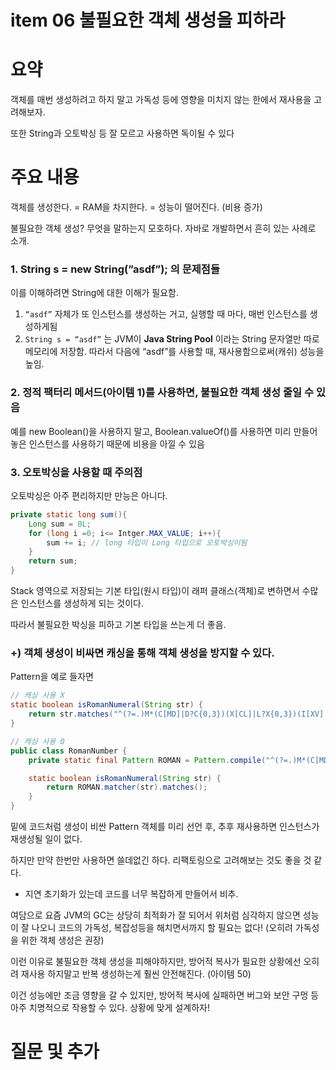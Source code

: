 # item 06 불필요한 객체 생성을 피하라

# 요약

객체를 매번 생성하려고 하지 말고 가독성 등에 영향을 미치지 않는 한에서 재사용을 고려해보자.

또한 String과 오토박싱 등 잘 모르고 사용하면 독이될 수 있다

# 주요 내용

객체를 생성한다. = RAM을 차지한다. = 성능이 떨어진다. (비용 증가)

불필요한 객체 생성? 무엇을 말하는지 모호하다. 자바로 개발하면서 흔히 있는 사례로 소개.

### 1. String s = new String(”asdf”); 의 문제점들

이를 이해하려면 String에 대한 이해가 필요함.

1. `“asdf”` 자체가 또 인스턴스를 생성하는 거고, 실행할 때 마다, 매번 인스턴스를 생성하게됨
2. `String s = “asdf”` 는 JVM이 **Java String Pool** 이라는 String 문자열만 따로 메모리에 저장함. 따라서 다음에 “asdf”를 사용할 때, 재사용함으로써(캐쉬) 성능을 높임.

### 2. 정적 팩터리 메서드(아이템 1)를 사용하면, 불필요한 객체 생성 줄일 수 있음

예를 new Boolean()을 사용하지 말고, Boolean.valueOf()를 사용하면 미리 만들어놓은 인스턴스를 사용하기 때문에 비용을 아낄 수 있음

### 3. 오토박싱을 사용할 때 주의점

오토박싱은 아주 편리하지만 만능은 아니다.

```java
private static long sum(){
	Long sum = 0L;
	for (long i =0; i<= Intger.MAX_VALUE; i++){
		sum += i; // long 타입이 Long 타입으로 오토박싱이됨
	}
	return sum;
}
```

Stack 영역으로 저장되는 기본 타입(원시 타입)이 래퍼 클래스(객체)로 변하면서 수많은 인스턴스를 생성하게 되는 것이다.

따라서 불필요한 박싱을 피하고 기본 타입을 쓰는게 더 좋음.

### +) 객체 생성이 비싸면 캐싱을 통해 객체 생성을 방지할 수 있다.

Pattern을 예로 들자면

```java
// 캐싱 사용 X
static boolean isRomanNumeral(String str) {
    return str.matches("^(?=.)M*(C[MD]|D?C{0,3})(X[CL]|L?X{0,3})(I[XV]|V?I{0,3})$"); 
}

// 캐싱 사용 O
public class RomanNumber {
    private static final Pattern ROMAN = Pattern.compile("^(?=.)M*(C[MD]|D?C{0,3})(X[CL]|L?X{0,3})(I[XV]|V?I{0,3})$");

    static boolean isRomanNumeral(String str) {
        return ROMAN.matcher(str).matches();
	}
}
```

밑에 코드처럼 생성이 비싼 Pattern 객체를 미리 선언 후, 추후 재사용하면 인스턴스가 재생성될 일이 없다.

하지만 만약 한번만 사용하면 쓸데없긴 하다. 리팩토링으로 고려해보는 것도 좋을 것 같다.

- 지연 초기화가 있는데 코드를 너무 복잡하게 만들어서 비추.

여담으로 요즘 JVM의 GC는 상당히 최적화가 잘 되어서 위처럼 심각하지 않으면 성능이 잘 나오니 코드의 가독성, 복잡성등을 해치면서까지 할 필요는 없다! (오히려 가독성을 위한 객체 생성은 권장)

이런 이유로 불필요한 객체 생성을 피해야하지만, 방어적 복사가 필요한 상황에선 오히려 재사용 하지말고 반복 생성하는게 훨씬 안전해진다. (아이템 50)

이건 성능에만 조금 영향을 갈 수 있지만, 방어적 복사에 실패하면 버그와 보안 구멍 등 아주 치명적으로 작용할 수 있다. 상황에 맞게 설계하자!

# 질문 및 추가